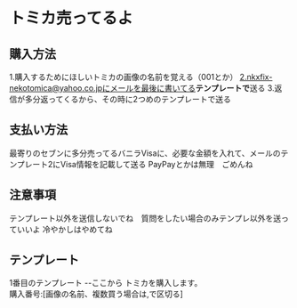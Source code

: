 # トミカ売ってるよ
## 購入方法
1.購入するためにほしいトミカの画像の名前を覚える（001とか）
2.nkxfix-nekotomica@yahoo.co.jpにメールを最後に書いてる**テンプレートで**送る
3.返信が多分返ってくるから、その時に2つめのテンプレートで送る
## 支払い方法
最寄りのセブンに多分売ってるバニラVisaに、必要な金額を入れて、メールのテンプレート2にVisa情報を記載して送る
PayPayとかは無理　ごめんね
## 注意事項
テンプレート以外を送信しないでね　質問をしたい場合のみテンプレ以外を送っていいよ
冷やかしはやめてね
## テンプレート
1番目のテンプレート
--ここから
トミカを購入します。<br>購入番号:[画像の名前、複数買う場合は,で区切る]
